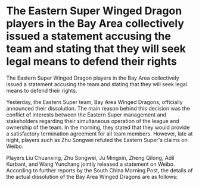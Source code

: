 # The Eastern Super Winged Dragon players in the Bay Area collectively issued a statement accusing the team and stating that they will seek legal means to defend their rights 
 The Eastern Super Winged Dragon players in the Bay Area collectively issued a statement accusing the team and stating that they will seek legal means to defend their rights.

Yesterday, the Eastern Super team, Bay Area Winged Dragons, officially announced their dissolution. The main reason behind this decision was the conflict of interests between the Eastern Super management and stakeholders regarding their simultaneous operation of the league and ownership of the team. In the morning, they stated that they would provide a satisfactory termination agreement for all team members. However, late at night, players such as Zhu Songwei refuted the Eastern Super's claims on Weibo.

Players Liu Chuanxing, Zhu Songwei, Ju Mingxin, Zheng Qilong, Adil Kurbant, and Wang Yunchang jointly released a statement on Weibo. According to further reports by the South China Morning Post, the details of the actual dissolution of the Bay Area Winged Dragons are as follows: